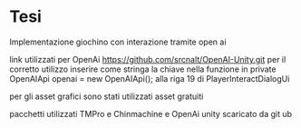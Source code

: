# Tesi

 Implementazione giochino con interazione tramite open ai

 link utilizzati per OpenAi https://github.com/srcnalt/OpenAI-Unity.git
 per il corretto utilizzo inserire come stringa la chiave nella funzione in
 private OpenAIApi openai = new OpenAIApi(); alla riga 19 di PlayerInteractDialogUi

 per gli asset grafici sono stati utilizzati asset gratuiti

 pacchetti utilizzati TMPro e Chinmachine e OpenAi unity scaricato da git ub